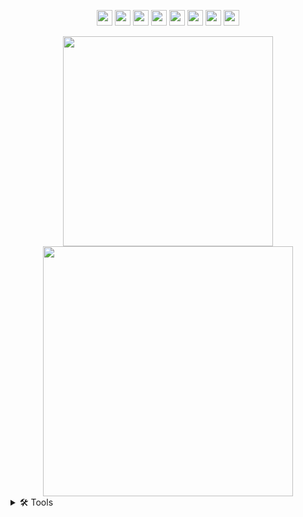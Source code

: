 <p align="center">
   <img src="https://img.shields.io/badge/ANGULAR-%2320232a?style=for-the-badge&logo=angular&logoColor=DD0031" height="25"/>
   <img src="https://img.shields.io/badge/VUEJS-%2320232a?style=for-the-badge&logo=vue.js"  height="25"/>
   <img src="https://img.shields.io/badge/react-%2320232a.svg?style=for-the-badge&logo=react&logoColor=%2361DAFB"  height="25"/>
   <img src="https://img.shields.io/badge/TypeScript-%2320232a?style=for-the-badge&logo=typescript&logoColor=007ACC" height="25"/>
   <img src="https://img.shields.io/badge/javascript-%2320232a.svg?style=for-the-badge&logo=javascript&logoColor=%23F7DF1E"  height="25"/>
   <img src="https://img.shields.io/badge/HTML5-%2320232a?style=for-the-badge&logo=html5&logoColor=E34F26"  height="25"/>
   <img src="https://img.shields.io/badge/SASS-%2320232a?style=for-the-badge&logo=sass&logoColor=CC6699"  height="25"/>
   <img src="https://img.shields.io/badge/java-%2320232a?style=for-the-badge&logo=java&logoColor=fff"  height="25"/>
   
</p>

<div align="center">
  <img width="336" src="https://github-readme-stats.vercel.app/api/top-langs/?username=tmaurie&theme=github_dark&layout=compact&hide_border=true" />
  <img width="400" src="https://github-readme-streak-stats.herokuapp.com/?user=tmaurie&theme=github-dark&hide_border=true&date_format=M+j[%2C+Y]&properties=background" />

</div>

<details>
   <summary> 🛠 Tools</summary>
   <p align="center">
      <img src="https://img.shields.io/badge/POSTMAN-%2320232a?style=for-the-badge&logo=postman" height="25"/>
      <img src="https://img.shields.io/badge/NOTION-%2320232a?style=for-the-badge&logo=notion" height="25"/>
      <img src="https://img.shields.io/badge/JIRA-%2320232a?style=for-the-badge&logo=jira" height="25"/>
      <img src="https://img.shields.io/badge/WEBSTORM-%2320232a?style=for-the-badge&logo=webstorm" height="25"/>
      <img src="https://img.shields.io/badge/INTELLIJ-%2320232a?style=for-the-badge&logo=intellij idea&" height="25"/>
      <img src="https://img.shields.io/badge/FIGMA-%2320232a?style=for-the-badge&logo=figma" height="25"/>
      <img src="https://img.shields.io/badge/GITHUB-%2320232a?style=for-the-badge&logo=github" height="25"/>
      <img src="https://img.shields.io/badge/GITLAB-%2320232a?style=for-the-badge&logo=gitlab" height="25"/>
      <img src="https://img.shields.io/badge/NETLIFY-%2320232a?style=for-the-badge&logo=netlify" height="25"/>
      <img src="https://img.shields.io/badge/SVN-%2320232a?style=for-the-badge&logo=subversion" height="25"/>
      <img src="https://img.shields.io/badge/NPM-%2320232a?style=for-the-badge&logo=npm" height="25"/>
      

   </p>
</details>
<!--<div  align="center"
<a  href="https://app.daily.dev/tmaurie"><img  src="https://api.daily.dev/devcards/0b0c555d43d741bc9c383fa10cc4a58e.png?r=uib" width="200" alt="Thomas's Dev Card"/></a>
</div> -->
